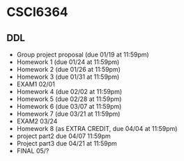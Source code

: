 # CSCI6364

## DDL
- Group project proposal (due 01/19 at 11:59pm)
- Homework 1 (due 01/24 at 11:59pm)
- Homework 2 (due 01/26 at 11:59pm)
- Homework 3 (due 01/31 at 11:59pm)
- EXAM1 02/01
- Homework 4 (due 02/02 at 11:59pm)
- Homework 5 (due 02/28 at 11:59pm)
- Homework 6 (due 03/07 at 11:59pm)
- Homework 7 (due 03/21 at 11:59pm)
- EXAM2 03/24
- Homework 8 (as EXTRA CREDIT, due 04/04 at 11:59pm)
- project part2 due 04/07 11:59pm
- Project part3 due 04/21 at 11:59pm
- FINAL 05/?
